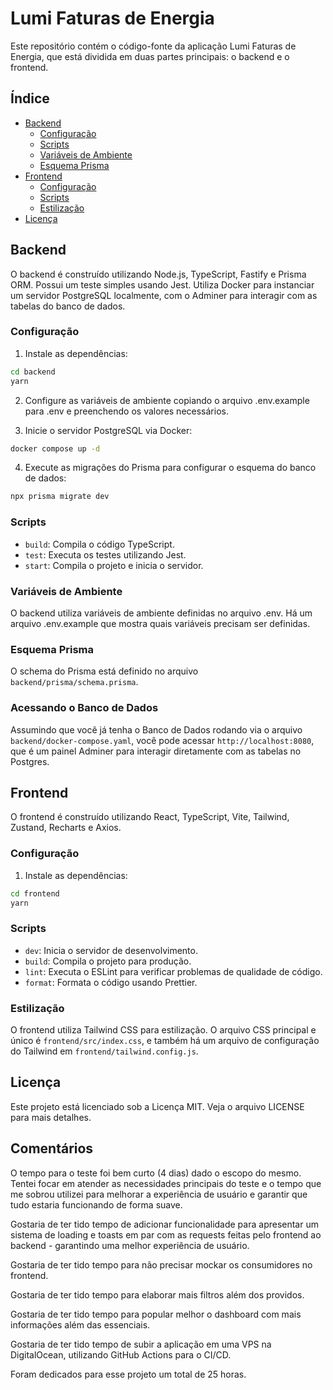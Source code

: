# Lumi Faturas de Energia

Este repositório contém o código-fonte da aplicação Lumi Faturas de Energia, que está dividida em duas partes principais: o backend e o frontend.

## Índice

- [Backend](#backend)
  - [Configuração](#configuração)
  - [Scripts](#scripts)
  - [Variáveis de Ambiente](#variáveis-de-ambiente)
  - [Esquema Prisma](#esquema-prisma)
- [Frontend](#frontend)
  - [Configuração](#configuração-1)
  - [Scripts](#scripts-1)
  - [Estilização](#estilização)
- [Licença](#licença)

## Backend

O backend é construído utilizando Node.js, TypeScript, Fastify e Prisma ORM. Possui um teste simples usando Jest. Utiliza Docker para instanciar um servidor PostgreSQL localmente, com o Adminer para interagir com as tabelas do banco de dados.

### Configuração

1. Instale as dependências:

```sh
cd backend
yarn
```

2. Configure as variáveis de ambiente copiando o arquivo .env.example para .env e preenchendo os valores necessários.

3. Inicie o servidor PostgreSQL via Docker:

```sh
docker compose up -d
```

4. Execute as migrações do Prisma para configurar o esquema do banco de dados:

```sh
npx prisma migrate dev
```

### Scripts

- `build`: Compila o código TypeScript.
- `test`: Executa os testes utilizando Jest.
- `start`: Compila o projeto e inicia o servidor.

### Variáveis de Ambiente

O backend utiliza variáveis de ambiente definidas no arquivo .env. Há um arquivo .env.example que mostra quais variáveis precisam ser definidas.

### Esquema Prisma

O schema do Prisma está definido no arquivo `backend/prisma/schema.prisma`.

### Acessando o Banco de Dados

Assumindo que você já tenha o Banco de Dados rodando via o arquivo `backend/docker-compose.yaml`, você pode acessar `http://localhost:8080`, que é um painel Adminer para interagir diretamente com as tabelas no Postgres.

## Frontend

O frontend é construído utilizando React, TypeScript, Vite, Tailwind, Zustand, Recharts e Axios.

### Configuração

1. Instale as dependências:

```sh
cd frontend
yarn
```

### Scripts

- `dev`: Inicia o servidor de desenvolvimento.
- `build`: Compila o projeto para produção.
- `lint`: Executa o ESLint para verificar problemas de qualidade de código.
- `format`: Formata o código usando Prettier.

### Estilização

O frontend utiliza Tailwind CSS para estilização. O arquivo CSS principal e único é `frontend/src/index.css`, e também há um arquivo de configuração do Tailwind em `frontend/tailwind.config.js`.

## Licença

Este projeto está licenciado sob a Licença MIT. Veja o arquivo LICENSE para mais detalhes.

## Comentários

O tempo para o teste foi bem curto (4 dias) dado o escopo do mesmo. Tentei focar em atender as necessidades principais do teste e o tempo que me sobrou utilizei para melhorar a experiência de usuário e garantir que tudo estaria funcionando de forma suave.

Gostaria de ter tido tempo de adicionar funcionalidade para apresentar um sistema de loading e toasts em par com as requests feitas pelo frontend ao backend - garantindo uma melhor experiência de usuário.

Gostaria de ter tido tempo para não precisar mockar os consumidores no frontend.

Gostaria de ter tido tempo para elaborar mais filtros além dos providos.

Gostaria de ter tido tempo para popular melhor o dashboard com mais informações além das essenciais.

Gostaria de ter tido tempo de subir a aplicação em uma VPS na DigitalOcean, utilizando GitHub Actions para o CI/CD.

Foram dedicados para esse projeto um total de 25 horas.